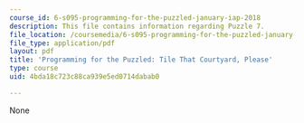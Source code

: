 ```yaml
---
course_id: 6-s095-programming-for-the-puzzled-january-iap-2018
description: This file contains information regarding Puzzle 7.
file_location: /coursemedia/6-s095-programming-for-the-puzzled-january-iap-2018/4bda18c723c88ca939e5ed0714dabab0_MIT6_S095IAP18_Puzzle_7.pdf
file_type: application/pdf
layout: pdf
title: 'Programming for the Puzzled: Tile That Courtyard, Please'
type: course
uid: 4bda18c723c88ca939e5ed0714dabab0

---
```

None